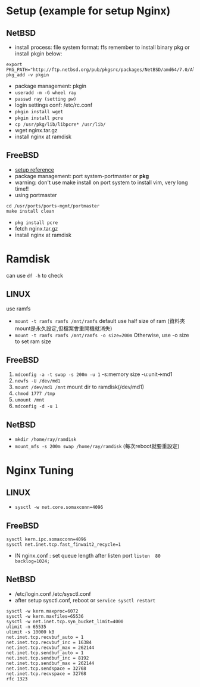 # Setup (example for setup Nginx)

## NetBSD
* install process:  file system format: ffs  remember to install binary pkg or install pkgin below:
```
export PKG_PATH="http://ftp.netbsd.org/pub/pkgsrc/packages/NetBSD/amd64/7.0/All/"
pkg_add -v pkgin
```
* package management: pkgin
* `useradd -m -G wheel ray`
* `passwd ray (setting pw)`
* login settings conf: /etc/rc.conf
* `pkgin install wget`
* `pkgin install pcre`
* `cp /usr/pkg/lib/libpcre* /usr/lib/`
* wget nginx.tar.gz
* install nginx at ramdisk


## FreeBSD  
* [setup reference](http://www.mobile01.com/topicdetail.php?f=300&t=2665811)
* package management: port system-portmaster or **pkg**
* warning: don't use make install on port system to install vim, very long time!!
* using portmaster
``` 
cd /usr/ports/ports-mgmt/portmaster
make install clean
```
* `pkg install pcre`
* fetch nginx.tar.gz
* install nginx at ramdisk

# Ramdisk
can use `df -h` to check
## LINUX

use ramfs

* `mount -t ramfs ramfs /mnt/ramfs`   default use half size of ram   (資料夾mount是永久設定,但檔案會重開機就消失)
* `mount -t ramfs ramfs /mnt/ramfs -o size=200m`  Otherwise, use -o size to set ram size


## FreeBSD

1. `mdconfig -a -t swap -s 200m -u 1`   -s:memory size  -u:unit->md1  
2. `newfs -U /dev/md1`
3. `mount /dev/md1 /mnt`   mount dir to ramdisk(/dev/md1)
4. `chmod 1777 /tmp`
5. `umount /mnt`
6. `mdconfig -d -u 1`

## NetBSD

* `mkdir /home/ray/ramdisk`
* `mount_mfs -s 200m swap /home/ray/ramdisk` (每次reboot就要重設定)

# Nginx Tuning

## LINUX
* `sysctl -w net.core.somaxconn=4096`

## FreeBSD
```
sysctl kern.ipc.somaxconn=4096
sysctl net.inet.tcp.fast_finwait2_recycle=1
```
* IN nginx.conf : set queue length after listen port   `listen  80  backlog=1024;`

## NetBSD
* /etc/login.conf  /etc/sysctl.conf
* after setup sysctl.conf, reboot or `service sysctl restart`
```
sysctl -w kern.maxproc=6072
sysctl -w kern.maxfiles=65536
sysctl -w net.inet.tcp.syn_bucket_limit=4000
ulimit -n 65535
ulimit -s 10000 kB
net.inet.tcp.recvbuf_auto = 1
net.inet.tcp.recvbuf_inc = 16384
net.inet.tcp.recvbuf_max = 262144
net.inet.tcp.sendbuf_auto = 1
net.inet.tcp.sendbuf_inc = 8192
net.inet.tcp.sendbuf_max = 262144
net.inet.tcp.sendspace = 32768
net.inet.tcp.recvspace = 32768
rfc 1323
```
